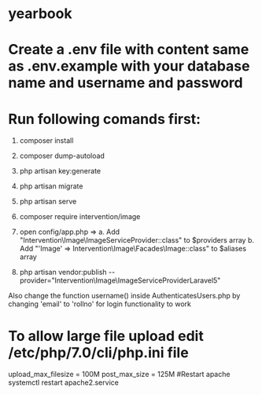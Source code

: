 # yearbook
# Create a .env file with content same as .env.example with your database name and username and password
# Run following comands first:
1. composer install
2. composer dump-autoload
3. php artisan key:generate
4. php artisan migrate  
5. php artisan serve
6. composer require intervention/image
7. open config/app.php => 
   a. Add "Intervention\Image\ImageServiceProvider::class" to $providers array
   b. Add "'Image' => Intervention\Image\Facades\Image::class" to $aliases array

8. php artisan vendor:publish --provider="Intervention\Image\ImageServiceProviderLaravel5"

Also change the function username() inside AuthenticatesUsers.php by changing 'email' to 'rollno' for login functionality to work

# To allow large file upload edit /etc/php/7.0/cli/php.ini file
upload_max_filesize = 100M
post_max_size = 125M
#Restart apache
systemctl restart apache2.service   
